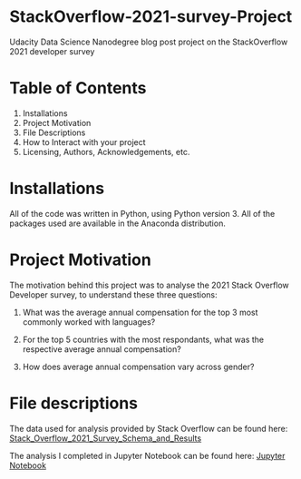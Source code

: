 # StackOverflow-2021-survey-Project
Udacity Data Science Nanodegree blog post project on the StackOverflow 2021 developer survey

# Table of Contents
1. Installations
2. Project Motivation
3. File Descriptions
4. How to Interact with your project
5. Licensing, Authors, Acknowledgements, etc.

# Installations
All of the code was written in Python, using Python version 3. All of the packages used are available in the Anaconda distribution. 

# Project Motivation
The motivation behind this project was to analyse the 2021 Stack Overflow Developer survey, to understand these three questions:
1) What was the average annual compensation for the top 3 most commonly worked with languages?

2) For the top 5 countries with the most respondants, what was the respective average annual compensation?

3) How does average annual compensation vary across gender?

# File descriptions
The data used for analysis provided by Stack Overflow can be found here:
[Stack_Overflow_2021_Survey_Schema_and_Results](https://info.stackoverflowsolutions.com/rs/719-EMH-566/images/stack-overflow-developer-survey-2021.zip)

The analysis I completed in Jupyter Notebook can be found here:
[Jupyter Notebook](https://github.com/cleff1/StackOverflow-2021-survey-Project/blob/main/Blog%20post.ipynb)




